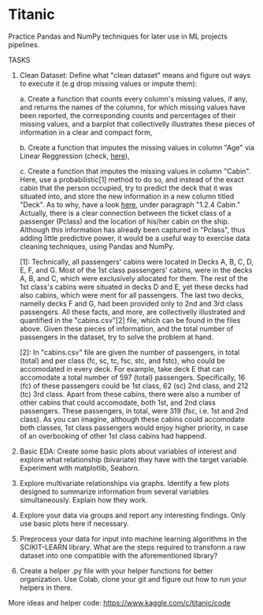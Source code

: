 # Titanic 
Practice Pandas and NumPy techniques for later use in ML projects pipelines.

TASKS

1) Clean Dataset: Define what "clean dataset" means and figure out ways to execute it (e.g drop missing values or impute them):

    a. Create a function that counts every column's missing values, if any, and returns the names of the columns, for which missing values have been reported, the corresponding counts and percentages of their missing values, and a barplot that collectivelly illustrates these pieces of information in a clear and compact form,

    b. Create a function that imputes the missing values in column "Age" via Linear Reggression (check, [here](https://rstudio-pubs-static.s3.amazonaws.com/98715_fcd035c75a9b431a84efca8b091a185f.html)),

    c. Create a function that imputes the missing values in column "Cabin". Here, use a probabilistic[1] method to do so, and instead of the exact cabin that the person occupied, try to predict the deck that it was situated into, and store the new information in a new column titled "Deck". As to why, have a look [here](https://www.kaggle.com/gunesevitan/titanic-advanced-feature-engineering-tutorial/notebook), under paragraph "1.2.4 Cabin." Actually, there is a clear connection between the ticket class of a passenger (Pclass) and the location of his/her cabin on the ship. Although this information has already been captured in "Pclass", thus adding little predictive power, it would be a useful way to exercise data cleaning techniques, using Pandas and NumPy.

    [1]: Technically, all passengers' cabins were located in Decks A, B, C, D, E, F, and G. Most of the 1st class passengers' cabins, were in the decks A, B, and C, which were exclusively allocated for them. The rest of the 1st class's cabins were situated in decks D and E, yet these decks had also cabins, which were ment for all passengers. The last two decks, namelly decks F and G, had been provided only to 2nd and 3rd class passengers. All these facts, and more, are collectivelly illustrated and quantified in the "cabins.csv"[2] file, which can be found in the files above. Given these pieces of information, and the total number of passengers in the dataset, try to solve the problem at hand.

    [2]: In "cabins.csv" file are given the number of passengers, in total (total) and per class (fc, sc, tc, fsc, stc, and fstc), who could be accomodated in every deck.
For example, take deck E that can accomodate a total number of 597 (total) passengers. Specifically, 16 (fc) of these passengers could be 1st class, 62 (sc) 2nd class,
and 212 (tc) 3rd class. Apart from these cabins, there were also a number of other cabins that could accomodate, both 1st, and 2nd class passengers. These passengers,
in total, were 319 (fsc, i.e. 1st and 2nd class). As you can imagine, although these cabins could accomodate both classes, 1st class passengers would enjoy higher priority,
in case of an overbooking of other 1st class cabins had happend.

2) Basic EDA: Create some basic plots about variables of interest and explore what relationship (bivariate) they have with the target variable. Experiment with matplotlib, Seaborn.
3) Explore multivariate relationships via graphs. Identify a few plots designed to summarize information from several variables simultaneously. Explain how they work.
4) Explore your data via groups and report any interesting findings. Only use basic plots here if necessary.
5) Preprocess your data for input into machine learning algorithms in the SCIKIT-LEARN library. What are the steps required to transform a raw dataset into one compatible with the       aforementioned library? 
6) Create a helper .py file with your helper functions for better organization. Use Colab, clone your git and figure out how to run your helpers in there. 

More ideas and helper code: https://www.kaggle.com/c/titanic/code 
